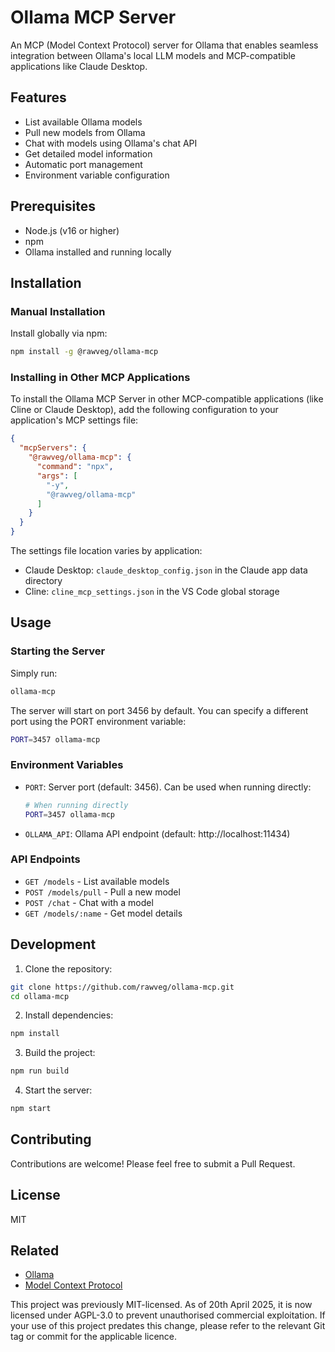 # Ollama MCP Server
An MCP (Model Context Protocol) server for Ollama that enables seamless integration between Ollama's local LLM models and MCP-compatible applications like Claude Desktop.

## Features

- List available Ollama models
- Pull new models from Ollama
- Chat with models using Ollama's chat API
- Get detailed model information
- Automatic port management
- Environment variable configuration

## Prerequisites

- Node.js (v16 or higher)
- npm
- Ollama installed and running locally

## Installation

### Manual Installation
Install globally via npm:

```bash
npm install -g @rawveg/ollama-mcp
```

### Installing in Other MCP Applications

To install the Ollama MCP Server in other MCP-compatible applications (like Cline or Claude Desktop), add the following configuration to your application's MCP settings file:

```json
{
  "mcpServers": {
    "@rawveg/ollama-mcp": {
      "command": "npx",
      "args": [
        "-y",
        "@rawveg/ollama-mcp"
      ]
    }
  }
}
```

The settings file location varies by application:
- Claude Desktop: `claude_desktop_config.json` in the Claude app data directory
- Cline: `cline_mcp_settings.json` in the VS Code global storage

## Usage

### Starting the Server

Simply run:

```bash
ollama-mcp
```

The server will start on port 3456 by default. You can specify a different port using the PORT environment variable:

```bash
PORT=3457 ollama-mcp
```

### Environment Variables

- `PORT`: Server port (default: 3456). Can be used when running directly:
  ```bash
  # When running directly
  PORT=3457 ollama-mcp
  ```
- `OLLAMA_API`: Ollama API endpoint (default: http://localhost:11434)

### API Endpoints

- `GET /models` - List available models
- `POST /models/pull` - Pull a new model
- `POST /chat` - Chat with a model
- `GET /models/:name` - Get model details

## Development

1. Clone the repository:
```bash
git clone https://github.com/rawveg/ollama-mcp.git
cd ollama-mcp
```

2. Install dependencies:
```bash
npm install
```

3. Build the project:
```bash
npm run build
```

4. Start the server:
```bash
npm start
```

## Contributing

Contributions are welcome! Please feel free to submit a Pull Request.

## License

MIT

## Related

- [Ollama](https://ollama.ai)
- [Model Context Protocol](https://github.com/anthropics/model-context-protocol)

This project was previously MIT-licensed. As of 20th April 2025, it is now licensed under AGPL-3.0 to prevent unauthorised commercial exploitation. If your use of this project predates this change, please refer to the relevant Git tag or commit for the applicable licence.